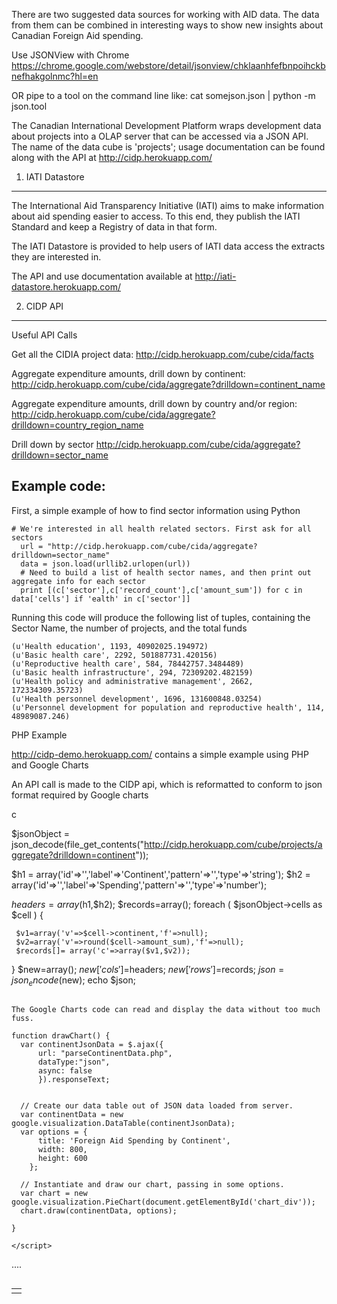 There are two suggested data sources for working with AID data. The data from them can be combined in interesting ways to show new insights about Canadian Foreign Aid spending.  

Use JSONView with Chrome https://chrome.google.com/webstore/detail/jsonview/chklaanhfefbnpoihckbnefhakgolnmc?hl=en

OR pipe to a tool on the command line like:   cat somejson.json | python -m json.tool


The Canadian International Development Platform wraps development data about projects into a OLAP server that can be accessed via a JSON API.  The name of the data cube is 'projects'; usage documentation can be found along with the API at http://cidp.herokuapp.com/

1. IATI Datastore
-----------------

The International Aid Transparency Initiative (IATI) aims to make information about aid spending easier to access. To this end, they publish the IATI Standard and keep a Registry of data in that form.

The IATI Datastore is provided to help users of IATI data access the extracts they are interested in.

The API and use documentation available at http://iati-datastore.herokuapp.com/

2. CIDP API
-----------
Useful API Calls

Get all the CIDIA project data: 
http://cidp.herokuapp.com/cube/cida/facts

Aggregate expenditure amounts, drill down by continent:
http://cidp.herokuapp.com/cube/cida/aggregate?drilldown=continent_name

Aggregate expenditure amounts, drill down by country and/or region:
http://cidp.herokuapp.com/cube/cida/aggregate?drilldown=country_region_name

Drill down by sector
http://cidp.herokuapp.com/cube/cida/aggregate?drilldown=sector_name


Example code:
------------

First, a simple example of how to find sector information using Python

```
# We're interested in all health related sectors. First ask for all sectors
  url = "http://cidp.herokuapp.com/cube/cida/aggregate?drilldown=sector_name"
  data = json.load(urllib2.urlopen(url))
  # Need to build a list of health sector names, and then print out aggregate info for each sector
  print [(c['sector'],c['record_count'],c['amount_sum']) for c in data['cells'] if 'ealth' in c['sector']]

```

Running this code will produce the following list of tuples, containing the Sector Name, the number of projects, and the total funds

```
(u'Health education', 1193, 40902025.194972)
(u'Basic health care', 2292, 501887731.420156)
(u'Reproductive health care', 584, 78442757.3484489)
(u'Basic health infrastructure', 294, 72309202.482159)
(u'Health policy and administrative management', 2662, 172334309.35723)
(u'Health personnel development', 1696, 131600848.03254)
(u'Personnel development for population and reproductive health', 114, 48989087.246)
```
PHP Example

http://cidp-demo.herokuapp.com/ contains a simple example using PHP and Google Charts

An API call is made to the CIDP api, which is reformatted to conform to json format required by Google charts

c

$jsonObject = json_decode(file_get_contents("http://cidp.herokuapp.com/cube/projects/aggregate?drilldown=continent"));


$h1	= array('id'=>'','label'=>'Continent','pattern'=>'','type'=>'string');
$h2 = array('id'=>'','label'=>'Spending','pattern'=>'','type'=>'number');

$headers=array($h1,$h2);
$records=array();
foreach ( $jsonObject->cells as $cell )
{

	 $v1=array('v'=>$cell->continent,'f'=>null);
   	 $v2=array('v'=>round($cell->amount_sum),'f'=>null);
	 $records[]= array('c'=>array($v1,$v2));
}
$new=array();
$new['cols']=$headers;
$new['rows']=$records;
$json = json_encode($new);
echo $json;

```

The Google Charts code can read and display the data without too much fuss.

```
      
    function drawChart() {
      var continentJsonData = $.ajax({
          url: "parseContinentData.php",
          dataType:"json",
          async: false
          }).responseText;

  
      // Create our data table out of JSON data loaded from server.
      var continentData = new google.visualization.DataTable(continentJsonData);
	  var options = {
          title: 'Foreign Aid Spending by Continent',
          width: 800, 
		  height: 600  
        };

      // Instantiate and draw our chart, passing in some options.
      var chart = new google.visualization.PieChart(document.getElementById('chart_div'));
      chart.draw(continentData, options);

    }

    </script>
  </head>

  <body>
    <!--Div that will hold the pie chart-->
    <table>
		<tr><td><div id="chart_div"></div></td></tr>
		....
		
```
